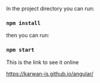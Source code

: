 In the project directory you can run:

### `npm install`

then you can run:

### `npm start`

This is the link to see it online

https://karwan-is.github.io/angular/